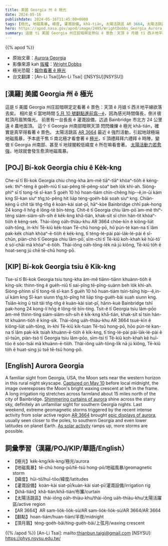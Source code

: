 ```yaml
---
title: 美國 Georgia 州 ê 極光
date: 2024-05-16
publishdate: 2024-05-16T11:45:00+0800
tags: [極光, 地磁風暴, 緯度, 灌溉設備, khă-tián, 太陽活跳區 AR 3664, 太陽活跳區, 翻點, 頂月眉]
hero: https://apod.nasa.gov/apod/image/2405/WrightDobbs_Georgia_Aurora_2_1024.jpg
summary: 這是 tī 美國 Georgia 州庄跤暗暝足熟似 ê 景色：天頂 ê 月娘 tī 西爿地平線欲落去矣。
---
```


{{% apod %}}

- 原始文章：[Aurora Georgia](https://apod.nasa.gov/apod/ap240516.html)
- 影像來源 kah [版權][copyright]：[Wright Dobbs](https://www.instagram.com/wrightdobbs/)
- 極光恐龍：[報你看著 ê 極光](https://www.aurorasaurus.org/)
- 台文翻譯：[An-Li Tsai][An-Li Tsai] ([NSYSU][NSYSU])

## [漢羅] 美國 Georgia 州 ê 極光
這是 tī 美國 Georgia 州庄跤暗暝定定看著 ê 景色：天頂 ê 月娘 tī 西爿地平線欲落去矣。
相片是 tī 當地時間 [5 月 10 號翻點進前翕--ê][Captured on May 10]，因為感光時間傷長，倒爿彼粒頂月眉煞傷光。
前景有一台長長 ê 灌溉設備，迒過 Bainbridge 市北方 24 公里遠 ê 農地面頂。
這个 tī Georgia 州南部暗暝天頂 閃閃爍爍 ê 極光 khă-tián，確實是真罕得看著 ê 景色。
太陽活跳區 [AR 3664][AR 3664] 最近 ê 強烈活動，引起地球極端地磁風暴，予本底干焦 tī 南北極才看會著 ê [極光][epic displays of aurora]，tī 頂禮拜拜六禮拜 ê 時陣，變做 tī Georgia 州南部、甚至 tī 地球閣較低緯度 ê 所在嘛看會著。
[太陽活動力若愈強][As solar activity]，地球就會發生愈濟地磁風暴。

## [POJ] Bí-kok Georgia chiu ê Ke̍k-kng
Che-sī tī Bí-kok Georgia chiu chng-kha àm-mê tiāⁿ-tiāⁿ khòaⁿ-tio̍h ê kéng-sek: thiⁿ-téng ê goe̍h-niû tī sai-pêng tē-pêng-sòaⁿ beh lo̍k khì-ah.
Siòng-phìⁿ sī tī tong-tē sî-kan 5 goe̍h 10 hō hoan-tiám chìn-chêng hip--ê,in-ūi kám kng Sî-kan siuⁿ tn̂g,tò-pêng hit lia̍p téng-goe̍h-bâi soah siuⁿ kng.
Chiân-kéng ū chi̍t tâi tn̂g-tn̂g ê koàn-kài siat-pī, hāⁿ-kòe Bainbridge chhī pak-hong 24 kong-lí hn̄g ê lông-tē bīn-téng.
Chit-ê tī Georgia chiu lâm-pō͘ àm-mê thiⁿ-téng siám-siám-sih-sih ê ke̍k-kng kha̋-tián, khak-si̍t sī chin hán-tit khòaⁿ-tio̍h ê kéng-sek.
Thài-iông oa̍h-thiàu-khu AR 3664 chòe-kīn ê kiông-lia̍t oa̍h-tōng, ín-khí Tē-kiû ke̍k-toan Tē-chû hong-pō, hō͘ pún-té kan-na tī lâm pak-ke̍k chiah khòaⁿ-ē-tio̍h ê ke̍k-kng, tī téng-lé-pài pài-la̍k-lé-pài ê sî-chūn, piàn-chò tī Georgia chiu lâm-pō͘, sīm-chì tī Tē-kiû koh-khah kē hūi-tō͘ ê só͘-chāi mā khòaⁿ-ē-tio̍h.
Thài-iông oa̍h-tōng-le̍k nā jú kiông, Tē-kiû to̍h ē hoat-seng jú chē tē-chû hong-pō.

## [KIP] Bí-kok Georgia tsiu ê Ki̍k-kng
Tse-sī tī Bí-kok Georgia tsiu tsng-kha àm-mê tiānn-tiānn khuànn-tio̍h ê kíng-sik: thinn-tíng ê gue̍h-niû tī sai-pîng tē-pîng-suànn beh lo̍k khì-ah.
Siòng-phìnn sī tī tong-tē sî-kan 5 gue̍h 10 hō huan-tiám tsìn-tsîng hip--ê,in-uī kám kng Sî-kan siunn tn̂g,tò-pîng hit lia̍p tíng-gue̍h-bâi suah siunn kng.
Tsiân-kíng ū tsi̍t tâi tn̂g-tn̂g ê kuàn-kài siat-pī, hānn-kuè Bainbridge tshī pak-hong 24 kong-lí hn̄g ê lông-tē bīn-tíng.
Tsit-ê tī Georgia tsiu lâm-pōo àm-mê thinn-tíng siám-siám-sih-sih ê ki̍k-kng kha̋-tián, khak-si̍t sī tsin hán-tit khuànn-tio̍h ê kíng-sik.
Thài-iông ua̍h-thiàu-khu AR 3664 tsuè-kīn ê kiông-lia̍t ua̍h-tōng, ín-khí Tē-kiû ki̍k-tuan Tē-tsû hong-pō, hōo pún-té kan-na tī lâm pak-ki̍k tsiah khuànn-ē-tio̍h ê ki̍k-kng, tī tíng-lé-pài pài-la̍k-lé-pài ê sî-tsūn, piàn-tsò tī Georgia tsiu lâm-pōo, sīm-tsì tī Tē-kiû koh-khah kē huī-tōo ê sóo-tsāi mā khuànn-ē-tio̍h.
Thài-iông ua̍h-tōng-li̍k nā jú kiông, Tē-kiû to̍h ē huat-sing jú tsē tē-tsû hong-pō.

## [English] Aurora Georgia
A familiar sight from Georgia, USA, the Moon sets near the western horizon in this rural night skyscape.
[Captured on May 10][Captured on May 10] before local midnight, the image overexposes the Moon's bright waxing crescent at left in the frame.
A long irrigation rig stretches across farmland about 15 miles north of the city of Bainbridge.
[Shimmering curtains of aurora][Shimmering curtains of aurora] shine across the starry sky, definitely an unfamiliar sight for southern Georgia nights.
Last weekend, extreme geomagnetic storms triggered by the recent intense activity from solar active region [AR 3664][AR 3664] brought [epic displays of aurora][epic displays of aurora], usually seen closer to the poles, to southern Georgia and even lower latitudes on planet Earth.
[As solar activity][As solar activity] ramps up, more storms are possible.

## 詞彙學習（漢羅/POJ/KIP/華語/English）
- 【極光】ke̍k-kng/ki̍k-kng/極光/aurora
- 【地磁風暴】tē-chû hong-pō/tē-tsû hong-pō/地磁風暴/geomagnetic storm
- 【緯度】hūi-tō͘/huī-tōo/緯度/latitudes
- 【灌溉設備】koàn-kài siat-pī/kuàn-kài siat-pī/灌溉設備/irrigation rig
- 【khă-tián】khă-tián/kha̋-tián/布簾/curtain
- 【太陽活跳區】thài-iông oa̍h-thiàu-khu/thài-iông ua̍h-thiàu-khu/太陽活躍區/active region
- 【AR 3664】AR sam-lio̍k-lio̍k-sù/AR sam-lio̍k-lio̍k-sù/AR 3664/AR 3664
- 【翻點】hoan-tiám/huan-tiám/半夜/midnight
- 【頂月眉】téng-goe̍h-bâi/tíng-gue̍h-bâi/上弦月/waxing crescent

{{% /apod %}}
[An-Li Tsai]: mailto:thianbun.taigi@gmail.com
[NSYSU]: https://phys.nsysu.edu.tw/

[copyright]: https://apod.nasa.gov/apod/fap/lib/about_apod.html#srapply
[License3]: https://creativecommons.org/licenses/by/3.0/
[License2]:https://creativecommons.org/licenses/by-nc-nd/2.0/

[Captured on May 10]:https://www.instagram.com/wrightdobbs/p/C63j2QrrYSJ/
[Shimmering curtains of aurora]:https://www.youtube.com/watch?v=Jt_XvnVrDco
[AR 3664]:https://apod.nasa.gov/apod/ap240515.html
[epic displays of aurora]:https://www.facebook.com/media/set?set=a.431368006258449&type=3
[As solar activity]:https://blogs.nasa.gov/solarcycle25/
